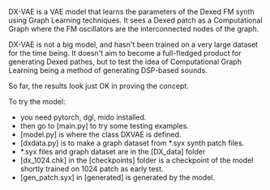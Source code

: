 DX-VAE is a VAE model that learns the parameters of the Dexed FM synth using Graph Learning techniques.
It sees a Dexed patch as a Computational Graph where the FM oscillators are the interconnected nodes of the graph.

DX-VAE is not a big model, and hasn't been trained on a very large dataset for the time being.
It doesn't aim to become a full-fledged product for generating Dexed pathes,
but to test the idea of Computational Graph Learning being a method of generating DSP-based sounds.

So far, the results look just OK in proving the concept.


To try the model:
- you need pytorch, dgl, mido installed.
- then go to [main.py] to try some testing examples.
- [model.py] is where the class DXVAE is defined.
- [dxdata.py] is to make a graph dataset from *.syx synth patch files.
- *.syx files and graph dataset are in the [DX_data] folder
- [dx_1024.chk] in the [checkpoints] folder is a checkpoint of the model shortly trained on 1024 patch as early test.
- [gen_patch.syx] in [generated] is generated by the model.
